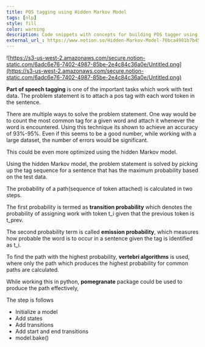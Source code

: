 ```yaml
---
title: POS tagging using Hidden Markov Model
tags: [nlp]
style: fill
color: warning
description: Code snippets with concepts for building POS tagger using Hidden Markov Model
external_url_: https://www.notion.so/Hidden-Markov-Model-70bca4981b7b45eb8016741e3a703254
---
```


![https://s3-us-west-2.amazonaws.com/secure.notion-static.com/6adc6e76-7402-4987-85be-2e4c84c36a0e/Untitled.png](https://s3-us-west-2.amazonaws.com/secure.notion-static.com/6adc6e76-7402-4987-85be-2e4c84c36a0e/Untitled.png)

**Part of speech tagging** is one of the important tasks which work with text data. The problem statement is to attach a pos tag with each word token in the sentence.

There are multiple ways to solve the problem statement. One way would be to count the most common tag for a given word and attach it whenever the word is encountered. Using this technique its shown to achieve an accuracy of 93%-95%. Even if this seems to be a good number, while working with a large dataset, the number of errors would be significant.

This could be even more optimized using the hidden Markov model.

Using the hidden Markov model, the problem statement is solved by picking up the tag sequence for a sentence that has the maximum probability based on the test data.

The probability of a path(sequence of token attached) is calculated in two steps.

The first probability is termed as **transition probability** which denotes the probability of assigning work with token t_i given that the previous token is t_prev.

The second probability term is called **emission probability**, which measures how probable the word is to occur in a sentence given the tag is identified as t_i.

To find the path with the highest probability, **vertebri algorithms** is used, where only the path which produces the highest probability for common paths are calculated.

While working this in python, **pomegranate** package could be used to produce the path effectively,

The step is follows

-   Initialize a model
-   Add states
-   Add transitions
-   Add start and end transitions
-   model.bake()